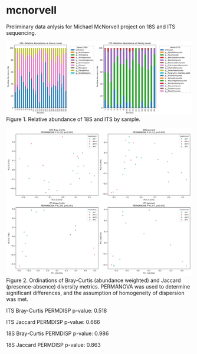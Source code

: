 # mcnorvell
Preliminary data anlysis for Michael McNorvell project on 18S and ITS sequencing.

![Relative abundance](Figures/relative_abundance_by_plots.jpg)
Figure 1. Relative abundance of 18S and ITS by sample.

![Ordinations](Figures/ordination_plots_by_treatment.jpg)
Figure 2. Ordinations of Bray-Curtis (abundance weighted) and Jaccard (presence-absence) diversity metrics. PERMANOVA was used to determine significant differences, and the assumption of homogeneity of dispersion was met.

ITS Bray-Curtis PERMDISP p-value: 0.518

ITS Jaccard PERMDISP p-value: 0.666

18S Bray-Curtis PERMDISP p-value: 0.986

18S Jaccard PERMDISP p-value: 0.863
